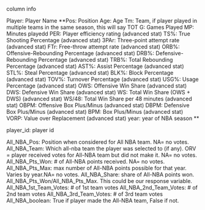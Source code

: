 column info

Player: Player Name
**Pos: Position
Age: Age
Tm: Team, if player played in multiple teams in the same season, this will say TOT
G: Games Played 
MP: Minutes playedd
PER: Player efficiency rating (advanced stat)
TS%: True Shooting Percentage (advanced stat)
3PAr: Three-point attempt rate (advanced stat)
FTr: Free-throw attempt rate (advanced stat)
ORB%: Offensive-Rebounding Percentage (advanced stat)
DRB%: Defensive-Rebounding Percentage (advanced stat)
TRB%: Total Rebounding Percentage (advanced stat)
AST%: Assist Percentage (advanced stat)
STL%: Steal Percentage (advanced stat)
BLK%: Block Percentage (advanced stat)
TOV%: Turnover Percentage (advanced stat)
USG%: Usage Percentage (advanced stat)
OWS: Offensive Win Share (advanced stat)
DWS: Defensive Win Share (advanced stat)
WS: Total Win Share (OWS + DWS) (advanced stat)
WS/48: Total Win Share per 48 minutes (advanced stat)
OBPM: Offensive Box Plus/Minus (advanced stat)
DBPM: Defensive Box Plus/Minus (advanced stat)
BPM: Box Plus/Minus (advanced stat)
VORP: Value over Replacement (advanced stat)
year: year of NBA season
**

player_id: player id

All_NBA_Pos: Position when considered for All NBA team. NA= no votes.
All_NBA_Team: Which all-nba team the player was selected to (if any). ORV = player received votes for All-NBA team but did not make it. NA= no votes.
All_NBA_Pts_Won: # of All-NBA points received. NA= no votes.
All_NBA_Pts_Max: max number of All-NBA points possible for that year. Varies by year.NA= no votes.
All_NBA_Share: share of All-NBA points won. All_NBA_Pts_Won/All_NBA_Pts_Max. This could be our response variable.
All_NBA_1st_Team_Votes: # of 1st team votes
All_NBA_2nd_Team_Votes: # of 2nd team votes
All_NBA_3rd_Team_Votes: # of 3rd team votes
All_NBA_boolean: True if player made the All-NBA team, False if not. 

